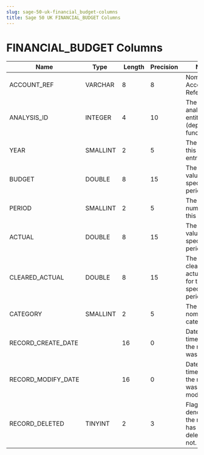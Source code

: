 ```yaml
---
slug: sage-50-uk-financial_budget-columns
title: Sage 50 UK FINANCIAL_BUDGET Columns
---
```

# FINANCIAL_BUDGET Columns

| Name | Type  |  Length | Precision  |  Notes  | Example |
| --- | --- | --- | --- | --- | --- |
| ACCOUNT_REF | VARCHAR | 8 | 8 | Nominal Account Reference | 0020 |
| ANALYSIS_ID | INTEGER | 4 | 10 | The ID of the analysis entity (department, fund, etc...) | 0 |
| YEAR | SMALLINT | 2 | 5 | The year of this budget entry | 2016 |
| BUDGET | DOUBLE | 8 | 15 | The budget value for the specified period | 0 |
| PERIOD | SMALLINT | 2 | 5 | The period number for this budget | 0 |
| ACTUAL | DOUBLE | 8 | 15 | The actual value for the specified period | 50000 |
| CLEARED_ACTUAL | DOUBLE | 8 | 15 | The total cleared actual value for the specified period | 0 |
| CATEGORY | SMALLINT | 2 | 5 | The ID of the nominal category | 0 |
| RECORD_CREATE_DATE |  | 16 | 0 | Date and time when the record was created. | 11/08/2016 11:29:23 |
| RECORD_MODIFY_DATE |  | 16 | 0 | Date and time when the record was modified. | 04/08/2017 14:18:53 |
| RECORD_DELETED | TINYINT | 2 | 3 | Flag denoting if the record has been deleted or not. | 0 |
